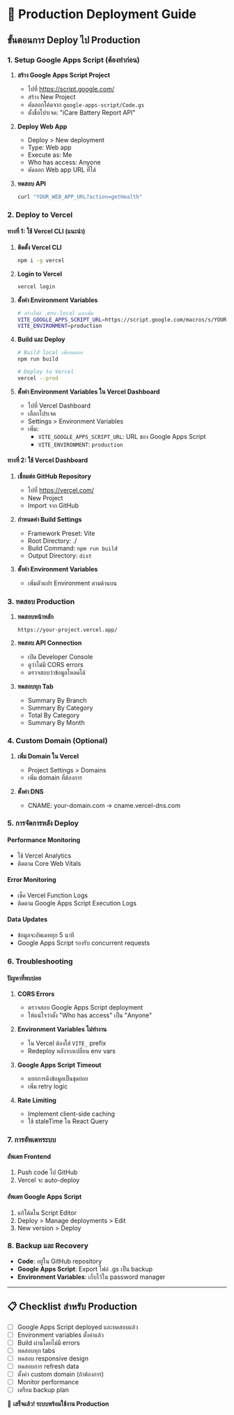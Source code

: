 # 🚀 Production Deployment Guide

## ขั้นตอนการ Deploy ไป Production

### 1. Setup Google Apps Script (ต้องทำก่อน)

1. **สร้าง Google Apps Script Project**
   - ไปที่ https://script.google.com/
   - สร้าง New Project
   - คัดลอกโค้ดจาก `google-apps-script/Code.gs`
   - ตั้งชื่อโปรเจค: "iCare Battery Report API"

2. **Deploy Web App**
   - Deploy > New deployment
   - Type: Web app
   - Execute as: Me
   - Who has access: Anyone
   - คัดลอก Web app URL ที่ได้

3. **ทดสอบ API**
   ```bash
   curl "YOUR_WEB_APP_URL?action=getHealth"
   ```

### 2. Deploy to Vercel

#### ทางที่ 1: ใช้ Vercel CLI (แนะนำ)

1. **ติดตั้ง Vercel CLI**
   ```bash
   npm i -g vercel
   ```

2. **Login to Vercel**
   ```bash
   vercel login
   ```

3. **ตั้งค่า Environment Variables**
   ```bash
   # สร้างไฟล์ .env.local และเพิ่ม
   VITE_GOOGLE_APPS_SCRIPT_URL=https://script.google.com/macros/s/YOUR_SCRIPT_ID/exec
   VITE_ENVIRONMENT=production
   ```

4. **Build และ Deploy**
   ```bash
   # Build local เพื่อทดสอบ
   npm run build
   
   # Deploy to Vercel
   vercel --prod
   ```

5. **ตั้งค่า Environment Variables ใน Vercel Dashboard**
   - ไปที่ Vercel Dashboard
   - เลือกโปรเจค
   - Settings > Environment Variables
   - เพิ่ม:
     - `VITE_GOOGLE_APPS_SCRIPT_URL`: URL ของ Google Apps Script
     - `VITE_ENVIRONMENT`: `production`

#### ทางที่ 2: ใช้ Vercel Dashboard

1. **เชื่อมต่อ GitHub Repository**
   - ไปที่ https://vercel.com/
   - New Project
   - Import จาก GitHub

2. **กำหนดค่า Build Settings**
   - Framework Preset: Vite
   - Root Directory: ./
   - Build Command: `npm run build`
   - Output Directory: `dist`

3. **ตั้งค่า Environment Variables**
   - เพิ่มตัวแปร Environment ตามด้านบน

### 3. ทดสอบ Production

1. **ทดสอบหน้าหลัก**
   ```
   https://your-project.vercel.app/
   ```

2. **ทดสอบ API Connection**
   - เปิด Developer Console
   - ดูว่าไม่มี CORS errors
   - ตรวจสอบว่าข้อมูลโหลดได้

3. **ทดสอบทุก Tab**
   - Summary By Branch
   - Summary By Category  
   - Total By Category
   - Summary By Month

### 4. Custom Domain (Optional)

1. **เพิ่ม Domain ใน Vercel**
   - Project Settings > Domains
   - เพิ่ม domain ที่ต้องการ

2. **ตั้งค่า DNS**
   - CNAME: your-domain.com → cname.vercel-dns.com

### 5. การจัดการหลัง Deploy

#### Performance Monitoring
- ใช้ Vercel Analytics
- ติดตาม Core Web Vitals

#### Error Monitoring  
- เช็ค Vercel Function Logs
- ติดตาม Google Apps Script Execution Logs

#### Data Updates
- ข้อมูลจะอัพเดททุก 5 นาที
- Google Apps Script รองรับ concurrent requests

### 6. Troubleshooting

#### ปัญหาที่พบบ่อย

1. **CORS Errors**
   - ตรวจสอบ Google Apps Script deployment
   - ให้แน่ใจว่าตั้ง "Who has access" เป็น "Anyone"

2. **Environment Variables ไม่ทำงาน**
   - ใน Vercel ต้องใส่ `VITE_` prefix
   - Redeploy หลังจากเปลี่ยน env vars

3. **Google Apps Script Timeout**
   - แยกการดึงข้อมูลเป็นชุดย่อย
   - เพิ่ม retry logic

4. **Rate Limiting**
   - Implement client-side caching
   - ใช้ staleTime ใน React Query

### 7. การอัพเดทระบบ

#### อัพเดท Frontend
1. Push code ไป GitHub
2. Vercel จะ auto-deploy

#### อัพเดท Google Apps Script
1. แก้โค้ดใน Script Editor
2. Deploy > Manage deployments > Edit
3. New version > Deploy

### 8. Backup และ Recovery

- **Code**: อยู่ใน GitHub repository
- **Google Apps Script**: Export ไฟล์ .gs เป็น backup
- **Environment Variables**: เก็บไว้ใน password manager

---

## 📋 Checklist สำหรับ Production

- [ ] Google Apps Script deployed และทดสอบแล้ว
- [ ] Environment variables ตั้งค่าแล้ว
- [ ] Build ผ่านโดยไม่มี errors
- [ ] ทดสอบทุก tabs
- [ ] ทดสอบ responsive design
- [ ] ทดสอบการ refresh data
- [ ] ตั้งค่า custom domain (ถ้าต้องการ)
- [ ] Monitor performance
- [ ] เตรียม backup plan

🎉 **เสร็จแล้ว! ระบบพร้อมใช้งาน Production**